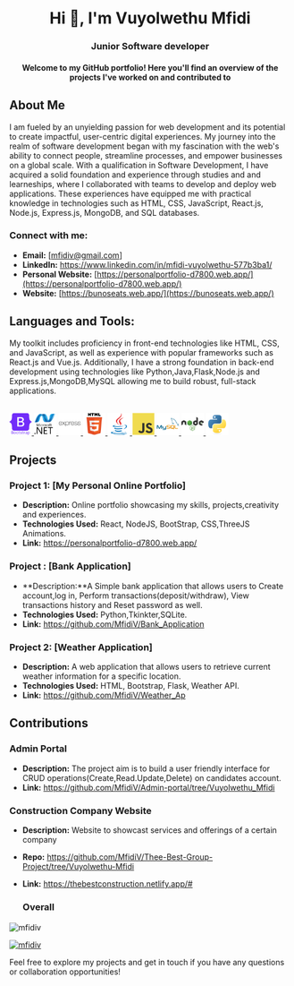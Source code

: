 <h1 align="center">Hi 👋, I'm Vuyolwethu Mfidi</h1>

<h3 align="center">Junior Software developer</h3>

<h4 align="center">Welcome to my GitHub portfolio! Here you'll find an overview of the projects I've worked on and contributed to</h4>


## About Me

I am fueled by an unyielding passion for web development and its potential to create impactful, user-centric digital experiences. My journey into the realm of software development began with my fascination with the web's ability to connect people, streamline processes, and empower businesses on a global scale.
With a qualification in Software Development, I have acquired a solid foundation and experience through studies and and learneships, where I collaborated with teams to develop and deploy web applications. These experiences have equipped me with practical knowledge in technologies such as HTML, CSS, JavaScript, React.js, Node.js, Express.js, MongoDB, and SQL databases.

  <h3 align="left">Connect with me:</h3>

- **Email:** [mfidiv@gmail.com]
- **LinkedIn:** https://www.linkedin.com/in/mfidi-vuyolwethu-577b3ba1/
- **Personal Website:** [https://personalportfolio-d7800.web.app/](https://personalportfolio-d7800.web.app/)
- **Website:** [https://bunoseats.web.app/](https://bunoseats.web.app/)


## Languages and Tools:

My toolkit includes proficiency in front-end technologies like HTML, CSS, and JavaScript, as well as experience with popular frameworks such as React.js and Vue.js. Additionally, I have a strong foundation in back-end development using technologies like Python,Java,Flask,Node.js and Express.js,MongoDB,MySQL allowing me to build robust, full-stack applications.<br/><br/>

<p align="left"> <a href="https://getbootstrap.com" target="_blank" rel="noreferrer"> <img src="https://raw.githubusercontent.com/devicons/devicon/master/icons/bootstrap/bootstrap-plain-wordmark.svg" alt="bootstrap" width="40" height="40"/> </a> <a href="https://dotnet.microsoft.com/" target="_blank" rel="noreferrer"> <img src="https://raw.githubusercontent.com/devicons/devicon/master/icons/dot-net/dot-net-original-wordmark.svg" alt="dotnet" width="40" height="40"/> </a> <a href="https://expressjs.com" target="_blank" rel="noreferrer"> <img src="https://raw.githubusercontent.com/devicons/devicon/master/icons/express/express-original-wordmark.svg" alt="express" width="40" height="40"/> </a> <a href="https://www.w3.org/html/" target="_blank" rel="noreferrer"> <img src="https://raw.githubusercontent.com/devicons/devicon/master/icons/html5/html5-original-wordmark.svg" alt="html5" width="40" height="40"/> </a> <a href="https://www.java.com" target="_blank" rel="noreferrer"> <img src="https://raw.githubusercontent.com/devicons/devicon/master/icons/java/java-original.svg" alt="java" width="40" height="40"/> </a> <a href="https://developer.mozilla.org/en-US/docs/Web/JavaScript" target="_blank" rel="noreferrer"> <img src="https://raw.githubusercontent.com/devicons/devicon/master/icons/javascript/javascript-original.svg" alt="javascript" width="40" height="40"/> </a> <a href="https://www.mysql.com/" target="_blank" rel="noreferrer"> <img src="https://raw.githubusercontent.com/devicons/devicon/master/icons/mysql/mysql-original-wordmark.svg" alt="mysql" width="40" height="40"/> </a> <a href="https://nodejs.org" target="_blank" rel="noreferrer"> <img src="https://raw.githubusercontent.com/devicons/devicon/master/icons/nodejs/nodejs-original-wordmark.svg" alt="nodejs" width="40" height="40"/> </a> <a href="https://www.python.org" target="_blank" rel="noreferrer"> <img src="https://raw.githubusercontent.com/devicons/devicon/master/icons/python/python-original.svg" alt="python" width="40" height="40"/> </a> </p>

## Projects

### Project 1: [My Personal Online Portfolio]

- **Description:** Online portfolio showcasing my skills, projects,creativity and experiences.
- **Technologies Used:** React, NodeJS, BootStrap, CSS,ThreeJS Animations.
- **Link:** https://personalportfolio-d7800.web.app/

### Project : [Bank Application]

- **Description:**A Simple bank application that allows users to Create account,log in, Perform transactions(deposit/withdraw), View transactions history and Reset password as well.
- **Technologies Used:** Python,Tkinkter,SQLite.
- **Link:** https://github.com/MfidiV/Bank_Application


### Project 2: [Weather Application]

- **Description:** A web application that allows users to retrieve current weather information for a specific location.
- **Technologies Used:** HTML, Bootstrap, Flask, Weather API.
- **Link:** https://github.com/MfidiV/Weather_Ap


## Contributions

### Admin Portal

- **Description:** The project aim is to build a user friendly interface for CRUD operations(Create,Read.Update,Delete) on candidates account.
- **Link:** https://github.com/MfidiV/Admin-portal/tree/Vuyolwethu_Mfidi

### Construction Company Website

- **Description:** Website to showcast services and offerings of a certain company
- **Repo:** https://github.com/MfidiV/Thee-Best-Group-Project/tree/Vuyolwethu-Mfidi
- **Link:** https://thebestconstruction.netlify.app/#

  ### Overall

<p><img align="center" src="https://github-readme-stats.vercel.app/api/top-langs?username=mfidiv&show_icons=true&locale=en&layout=compact" alt="mfidiv" /></p>

<p align="left"> <a href="https://github.com/ryo-ma/github-profile-trophy"><img src="https://github-profile-trophy.vercel.app/?username=mfidiv" alt="mfidiv" /></a> </p>




Feel free to explore my projects and get in touch if you have any questions or collaboration opportunities!






